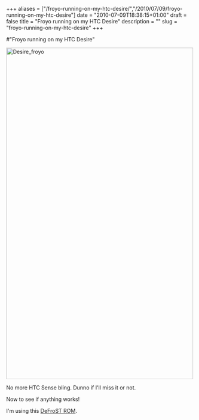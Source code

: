+++
aliases = ["/froyo-running-on-my-htc-desire/","/2010/07/09/froyo-running-on-my-htc-desire"]
date = "2010-07-09T18:38:15+01:00"
draft = false
title = "Froyo running on my HTC Desire"
description = ""
slug = "froyo-running-on-my-htc-desire"
+++

#"Froyo running on my HTC Desire"


 <div class='p_embed p_image_embed'>
<a href="http://getfile0.posterous.com/getfile/files.posterous.com/conoroneill/0CFWtp8ZY4jE4QRoSqoOYPuoTKIJHqcpbUeNnLojW73urXzFWdQxgEiiKUnU/desire_froyo.jpg.scaled.1000.jpg"><img alt="Desire_froyo" height="885" src="http://getfile9.posterous.com/getfile/files.posterous.com/conoroneill/rkWRBuN2hooRi37N1bfAZr5FkISrR8PLKpw7LV2Q7lkz9qvK37GL1u6soHpJ/desire_froyo.jpg.scaled.500.jpg" width="500" /></a>
</div>
<p>No more HTC Sense bling. Dunno if I&#39;ll miss it or not.</p><p /><div>Now to see if anything works! <p /><div>I&#39;m using this <a href="http://forum.xda-developers.com/showthread.php?t=690477">DeFroST ROM</a>.</div></div>
 